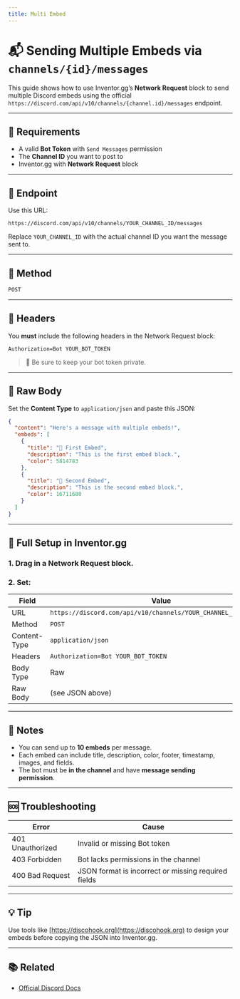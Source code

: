 ```yaml
---
title: Multi Embed
---
```

# 📬 Sending Multiple Embeds via `channels/{id}/messages`

This guide shows how to use Inventor.gg’s **Network Request** block to send multiple Discord embeds using the official `https://discord.com/api/v10/channels/{channel.id}/messages` endpoint.

---

## 🔧 Requirements

- A valid **Bot Token** with `Send Messages` permission
- The **Channel ID** you want to post to
- Inventor.gg with **Network Request** block

---

## 🔗 Endpoint

Use this URL:

`https://discord.com/api/v10/channels/YOUR_CHANNEL_ID/messages`

Replace `YOUR_CHANNEL_ID` with the actual channel ID you want the message sent to.

---

## 📮 Method

```txt
POST
````

---

## 🧾 Headers

You **must** include the following headers in the Network Request block:

```http
Authorization=Bot YOUR_BOT_TOKEN
```

> 🛑 Be sure to keep your bot token private.

---

## 🧬 Raw Body

Set the **Content Type** to `application/json` and paste this JSON:

```json
{
  "content": "Here's a message with multiple embeds!",
  "embeds": [
    {
      "title": "📌 First Embed",
      "description": "This is the first embed block.",
      "color": 5814783
    },
    {
      "title": "📌 Second Embed",
      "description": "This is the second embed block.",
      "color": 16711680
    }
  ]
}
```

---

## 🧪 Full Setup in Inventor.gg

### 1. Drag in a **Network Request** block.

### 2. Set:

| Field     | Value                                                                   |
| --------- | ----------------------------------------------------------------------- |
| URL       | `https://discord.com/api/v10/channels/YOUR_CHANNEL_ID/messages`         |
| Method    | `POST`                                                                  |
| Content-Type| `application/json`                                                    |
| Headers   | `Authorization=Bot YOUR_BOT_TOKEN`                                      |
| Body Type | Raw                                                                     |
| Raw Body  | (see JSON above)                                                        |

---

## 🧠 Notes

* You can send up to **10 embeds** per message.
* Each embed can include title, description, color, footer, timestamp, images, and fields.
* The bot must be **in the channel** and have **message sending permission**.

---

## 🆘 Troubleshooting

| Error            | Cause                                               |
| ---------------- | --------------------------------------------------- |
| 401 Unauthorized | Invalid or missing Bot token                        |
| 403 Forbidden    | Bot lacks permissions in the channel                |
| 400 Bad Request  | JSON format is incorrect or missing required fields |

---

## 💡 Tip

Use tools like [https://discohook.org](https://discohook.org) to design your embeds before copying the JSON into Inventor.gg.

---

## 📚 Related

* [Official Discord Docs](https://discord.com/developers/docs/resources/channel#create-message)